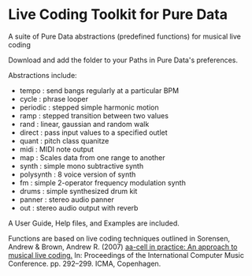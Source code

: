 # Live Coding Toolkit for Pure Data
 A suite of Pure Data abstractions (predefined functions) for musical live coding

 Download and add the folder to your Paths in Pure Data's preferences.

 Abstractions include:
 - tempo : send bangs regularly at a particular BPM
 - cycle : phrase looper
 - periodic : stepped simple harmonic motion
 - ramp : stepped transition between two values
 - rand : linear, gaussian and random walk
 - direct : pass input values to a specified outlet
 - quant : pitch class quanitze
 - midi : MIDI note output
 - map : Scales data from one range to another
 - synth : simple mono subtractive synth
 - polysynth : 8 voice version of synth
 - fm : simple 2-operator frequency modulation synth
 - drums : simple synthesized drum kit
 - panner : stereo audio panner
 - out : stereo audio output with reverb

A User Guide, Help files, and Examples are included.

Functions are based on live coding techniques outlined in Sorensen, Andrew & Brown, Andrew R. (2007) [aa-cell in practice: An approach to musical live coding.](https://eprints.qut.edu.au/39768/1/c39768.pdf) In: Proceedings of the International Computer Music Conference. pp. 292–299. ICMA, Copenhagen.
